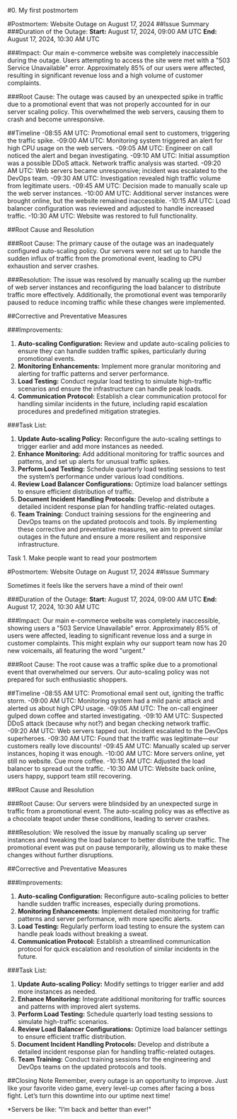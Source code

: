 #0. My first postmortem

#Postmortem: Website Outage on August 17, 2024
##Issue Summary
###Duration of the Outage:
**Start:** August 17, 2024, 09:00 AM UTC
**End:** August 17, 2024, 10:30 AM UTC

###Impact:
Our main e-commerce website was completely inaccessible during the outage. Users attempting to access the site were met with a "503 Service Unavailable" error. Approximately 85% of our users were affected, resulting in significant revenue loss and a high volume of customer complaints.

###Root Cause:
The outage was caused by an unexpected spike in traffic due to a promotional event that was not properly accounted for in our server scaling policy. This overwhelmed the web servers, causing them to crash and become unresponsive.

##Timeline
-08:55 AM UTC: Promotional email sent to customers, triggering the traffic spike.
-09:00 AM UTC: Monitoring system triggered an alert for high CPU usage on the web servers.
-09:05 AM UTC: Engineer on call noticed the alert and began investigating.
-09:10 AM UTC: Initial assumption was a possible DDoS attack. Network traffic analysis was started.
-09:20 AM UTC: Web servers became unresponsive; incident was escalated to the DevOps team.
-09:30 AM UTC: Investigation revealed high traffic volume from legitimate users.
-09:45 AM UTC: Decision made to manually scale up the web server instances.
-10:00 AM UTC: Additional server instances were brought online, but the website remained inaccessible.
-10:15 AM UTC: Load balancer configuration was reviewed and adjusted to handle increased traffic.
-10:30 AM UTC: Website was restored to full functionality.

##Root Cause and Resolution

###Root Cause:
The primary cause of the outage was an inadequately configured auto-scaling policy. Our servers were not set up to handle the sudden influx of traffic from the promotional event, leading to CPU exhaustion and server crashes.

###Resolution:
The issue was resolved by manually scaling up the number of web server instances and reconfiguring the load balancer to distribute traffic more effectively. Additionally, the promotional event was temporarily paused to reduce incoming traffic while these changes were implemented.

##Corrective and Preventative Measures

###Improvements:

1. **Auto-scaling Configuration:** Review and update auto-scaling policies to ensure they can handle sudden traffic spikes, particularly during promotional events.
2. **Monitoring Enhancements:** Implement more granular monitoring and alerting for traffic patterns and server performance.
3. **Load Testing:** Conduct regular load testing to simulate high-traffic scenarios and ensure the infrastructure can handle peak loads.
4. **Communication Protocol:** Establish a clear communication protocol for handling similar incidents in the future, including rapid escalation procedures and predefined mitigation strategies.

###Task List:

1. **Update Auto-scaling Policy:** Reconfigure the auto-scaling settings to trigger earlier and add more instances as needed.
2. **Enhance Monitoring:** Add additional monitoring for traffic sources and patterns, and set up alerts for unusual traffic spikes.
3. **Perform Load Testing:** Schedule quarterly load testing sessions to test the system’s performance under various load conditions.
4. **Review Load Balancer Configurations:** Optimize load balancer settings to ensure efficient distribution of traffic.
5. **Document Incident Handling Protocols:** Develop and distribute a detailed incident response plan for handling traffic-related outages.
6. **Team Training:** Conduct training sessions for the engineering and DevOps teams on the updated protocols and tools.
By implementing these corrective and preventative measures, we aim to prevent similar outages in the future and ensure a more resilient and responsive infrastructure.



Task 1. Make people want to read your postmortem

#Postmortem: Website Outage on August 17, 2024
##Issue Summary

Sometimes it feels like the servers have a mind of their own!

###Duration of the Outage:
**Start:** August 17, 2024, 09:00 AM UTC
**End:** August 17, 2024, 10:30 AM UTC

###Impact:
Our main e-commerce website was completely inaccessible, showing users a "503 Service Unavailable" error. Approximately 85% of users were affected, leading to significant revenue loss and a surge in customer complaints. This might explain why our support team now has 20 new voicemails, all featuring the word "urgent."

###Root Cause:
The root cause was a traffic spike due to a promotional event that overwhelmed our servers. Our auto-scaling policy was not prepared for such enthusiastic shoppers.

##Timeline
-08:55 AM UTC: Promotional email sent out, igniting the traffic storm.
-09:00 AM UTC: Monitoring system had a mild panic attack and alerted us about high CPU usage.
-09:05 AM UTC: The on-call engineer gulped down coffee and started investigating.
-09:10 AM UTC: Suspected DDoS attack (because why not?) and began checking network traffic.
-09:20 AM UTC: Web servers tapped out. Incident escalated to the DevOps superheroes.
-09:30 AM UTC: Found that the traffic was legitimate—our customers really love discounts!
-09:45 AM UTC: Manually scaled up server instances, hoping it was enough.
-10:00 AM UTC: More servers online, yet still no website. Cue more coffee.
-10:15 AM UTC: Adjusted the load balancer to spread out the traffic.
-10:30 AM UTC: Website back online, users happy, support team still recovering.

##Root Cause and Resolution

###Root Cause:
Our servers were blindsided by an unexpected surge in traffic from a promotional event. The auto-scaling policy was as effective as a chocolate teapot under these conditions, leading to server crashes.

###Resolution:
We resolved the issue by manually scaling up server instances and tweaking the load balancer to better distribute the traffic. The promotional event was put on pause temporarily, allowing us to make these changes without further disruptions.

##Corrective and Preventative Measures

###Improvements:

1. **Auto-scaling Configuration:** Reconfigure auto-scaling policies to better handle sudden traffic increases, especially during promotions.
2. **Monitoring Enhancements:** Implement detailed monitoring for traffic patterns and server performance, with more specific alerts.
3. **Load Testing:** Regularly perform load testing to ensure the system can handle peak loads without breaking a sweat.
4. **Communication Protocol:** Establish a streamlined communication protocol for quick escalation and resolution of similar incidents in the future.

###Task List:

1. **Update Auto-scaling Policy:** Modify settings to trigger earlier and add more instances as needed.
2. **Enhance Monitoring:** Integrate additional monitoring for traffic sources and patterns with improved alert systems.
3. **Perform Load Testing:** Schedule quarterly load testing sessions to simulate high-traffic scenarios.
4. **Review Load Balancer Configurations:** Optimize load balancer settings to ensure efficient traffic distribution.
5. **Document Incident Handling Protocols:** Develop and distribute a detailed incident response plan for handling traffic-related outages.
6. **Team Training:** Conduct training sessions for the engineering and DevOps teams on the updated protocols and tools.

##Closing Note
Remember, every outage is an opportunity to improve. Just like your favorite video game, every level-up comes after facing a boss fight. Let’s turn this downtime into our uptime next time!


*Servers be like: "I’m back and better than ever!"
